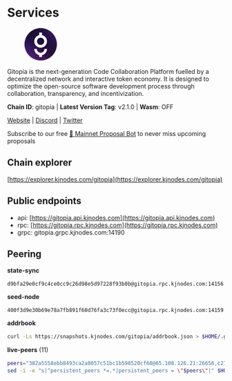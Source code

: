 # Services

<figure><img src="https://raw.githubusercontent.com/kj89/cosmos-images/main/logos/gitopia.png" alt=""><figcaption></figcaption></figure>

Gitopia is the next-generation Code Collaboration Platform fuelled by  a decentralized network and interactive token economy. It is designed  to optimize the open-source software development process through  collaboration, transparency, and incentivization.

**Chain ID**: gitopia | **Latest Version Tag**: v2.1.0 | **Wasm**: OFF

[Website](https://gitopia.com/) | [Discord](https://discord.gg/hFTXCGNYDZ) | [Twitter](https://twitter.com/gitopiaDAO)



Subscribe to our free [🤖 Mainnet Proposal Bot](https://t.me/kjnodes_proposal_bot) to never miss upcoming proposals


## Chain explorer
[https://explorer.kjnodes.com/gitopia](https://explorer.kjnodes.com/gitopia)

## Public endpoints

* api: [https://gitopia.api.kjnodes.com](https://gitopia.api.kjnodes.com)
* rpc: [https://gitopia.rpc.kjnodes.com](https://gitopia.rpc.kjnodes.com)
* grpc: gitopia.grpc.kjnodes.com:14190

## Peering

**state-sync**

```text
d9bfa29e0cf9c4ce0cc9c26d98e5d97228f93b0b@gitopia.rpc.kjnodes.com:14156
```

**seed-node**

```text
400f3d9e30b69e78a7fb891f60d76fa3c73f0ecc@gitopia.rpc.kjnodes.com:14159
```

**addrbook**
```bash
curl -Ls https://snapshots.kjnodes.com/gitopia/addrbook.json > $HOME/.gitopia/config/addrbook.json
```

**live-peers** (11)
```bash
peers="382a5558ebb8493ca2a8057c51bc1b598520cf60@65.108.126.21:26656,c274f612fe7cf259aef7d9f01dc4ecfebca43656@148.251.137.146:26656,b89682dfddec974d867ea13817e90a444c21460c@138.201.127.91:26691,f6bb45c38d0a9abc926b5baa8f27473f2cd37d30@141.95.157.139:11356,5e8a5481a314430e24de0919e18ffae394c269f6@51.159.221.31:26656,b2f764694d52e09793d68259d584ece0c194b6fe@65.108.229.93:26656,f9b892ea2e8ed8aa83f7b98e7e47371c23b01924@213.239.207.175:36656,33e2390bfd693a8f2b27d5d646e0f081d717a81f@135.181.73.57:26656,e8e6b032f408bcadc2e65f57c4376d91382104e8@135.181.209.55:26656,abca18ed112719b4f0a23932797dba2733f0fd44@23.88.5.169:25656,d9bfa29e0cf9c4ce0cc9c26d98e5d97228f93b0b@65.109.88.38:14156"
sed -i -e "s|^persistent_peers *=.*|persistent_peers = \"$peers\"|" $HOME/.gitopia/config/config.toml
```
